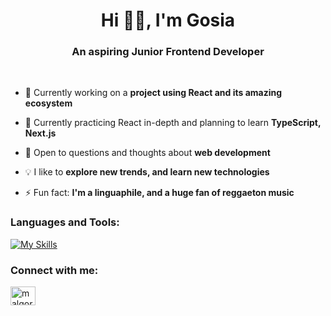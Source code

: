 

<!--
### Hi there 👋

**mkwiecien00/mkwiecien00** is a ✨ _special_ ✨ repository because its `README.md` (this file) appears on your GitHub profile.

Here are some ideas to get you started:

- 🔭 I’m currently working on ...
- 🌱 I’m currently learning ...
- 👯 I’m looking to collaborate on ...
- 🤔 I’m looking for help with ...
- 💬 Ask me about ...
- 📫 How to reach me: ...
- 😄 Pronouns: ...
- ⚡ Fun fact: ...
-->
<h1 align="center">Hi 👋🏻, I'm Gosia</h1>
<h3 align="center">An aspiring Junior Frontend Developer</h3>
&nbsp;

- 🔭 Currently working on a **project using React and its amazing ecosystem**

- 🌱 Currently practicing React in-depth and planning to learn **TypeScript, Next.js**

- 💬 Open to questions and thoughts about **web development**

- 💡 I like to **explore new trends, and learn new technologies**

- ⚡ Fun fact: **I'm a linguaphile, and a huge fan of reggaeton music**

<h3 align="left">Languages and Tools:</h3>

[![My Skills](https://skillicons.dev/icons?i=html,css,sass,bootstrap,js,gulp,react,redux,git,vscode)](https://skillicons.dev)

<h3 align="left">Connect with me:</h3>
<p align="left">
<a href="https://linkedin.com/in/malgorzatakwiecien00" target="blank"><img align="center" src="https://raw.githubusercontent.com/rahuldkjain/github-profile-readme-generator/master/src/images/icons/Social/linked-in-alt.svg" alt="malgorzatakwiecien00" height="30" width="40" /></a>
</p>

